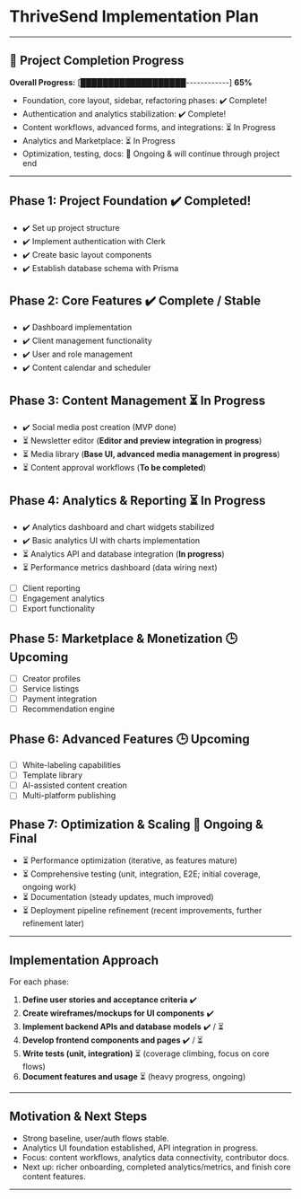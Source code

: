 # ThriveSend Implementation Plan

---

## 🚦 Project Completion Progress

**Overall Progress:** [███████████████████------------] **65%**

- Foundation, core layout, sidebar, refactoring phases: ✔️ Complete!
- Authentication and analytics stabilization: ✔️ Complete!
- Content workflows, advanced forms, and integrations: ⏳ In Progress
- Analytics and Marketplace: ⏳ In Progress
- Optimization, testing, docs: 🚩 Ongoing & will continue through project end

---

## Phase 1: Project Foundation  ✔️ **Completed!**
- ✔️ Set up project structure
- ✔️ Implement authentication with Clerk
- ✔️ Create basic layout components
- ✔️ Establish database schema with Prisma

## Phase 2: Core Features  ✔️ **Complete / Stable**
- ✔️ Dashboard implementation
- ✔️ Client management functionality
- ✔️ User and role management
- ✔️ Content calendar and scheduler

## Phase 3: Content Management  ⏳ **In Progress**
- ✔️ Social media post creation (MVP done)
- ⏳ Newsletter editor (**Editor and preview integration in progress**)
- ⏳ Media library (**Base UI, advanced media management in progress**)
- ⏳ Content approval workflows (**To be completed**)

## Phase 4: Analytics & Reporting  ⏳ **In Progress**
- ✔️ Analytics dashboard and chart widgets stabilized
- ✔️ Basic analytics UI with charts implementation
- ⏳ Analytics API and database integration (**In progress**)
- ⏳ Performance metrics dashboard (data wiring next)
- [ ] Client reporting
- [ ] Engagement analytics
- [ ] Export functionality

## Phase 5: Marketplace & Monetization  🕒 **Upcoming**
- [ ] Creator profiles
- [ ] Service listings
- [ ] Payment integration
- [ ] Recommendation engine

## Phase 6: Advanced Features  🕒 **Upcoming**
- [ ] White-labeling capabilities
- [ ] Template library
- [ ] AI-assisted content creation
- [ ] Multi-platform publishing

## Phase 7: Optimization & Scaling  🚩 **Ongoing & Final**
- ⏳ Performance optimization (iterative, as features mature)
- ⏳ Comprehensive testing (unit, integration, E2E; initial coverage, ongoing work)
- ⏳ Documentation (steady updates, much improved)
- ⏳ Deployment pipeline refinement (recent improvements, further refinement later)

---

## Implementation Approach

For each phase:
1. **Define user stories and acceptance criteria**  ✔️
2. **Create wireframes/mockups for UI components**  ✔️
3. **Implement backend APIs and database models**  ✔️ / ⏳
4. **Develop frontend components and pages**  ✔️ / ⏳
5. **Write tests (unit, integration)**  ⏳ (coverage climbing, focus on core flows)
6. **Document features and usage**  ⏳ (heavy progress, ongoing)

---

## Motivation & Next Steps

- Strong baseline, user/auth flows stable.
- Analytics UI foundation established, API integration in progress.
- Focus: content workflows, analytics data connectivity, contributor docs.
- Next up: richer onboarding, completed analytics/metrics, and finish core content features.

---
